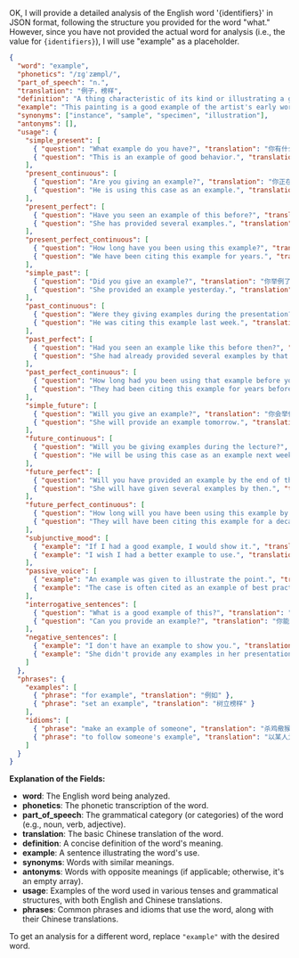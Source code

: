 OK, I will provide a detailed analysis of the English word '{identifiers}' in JSON format, following the structure you provided for the word "what." However, since you have not provided the actual word for analysis (i.e., the value for `{identifiers}`), I will use "example" as a placeholder.

```json
{
  "word": "example",
  "phonetics": "/ɪɡˈzæmpl/",
  "part_of_speech": "n.",
  "translation": "例子，榜样",
  "definition": "A thing characteristic of its kind or illustrating a general rule.",
  "example": "This painting is a good example of the artist's early work.",
  "synonyms": ["instance", "sample", "specimen", "illustration"],
  "antonyms": [],
  "usage": {
    "simple_present": [
      { "question": "What example do you have?", "translation": "你有什么例子？" },
      { "question": "This is an example of good behavior.", "translation": "这是一个良好行为的例子。" }
    ],
    "present_continuous": [
      { "question": "Are you giving an example?", "translation": "你正在举例吗？" },
      { "question": "He is using this case as an example.", "translation": "他正在用这个案例作为一个例子。" }
    ],
    "present_perfect": [
      { "question": "Have you seen an example of this before?", "translation": "你以前见过这样的例子吗？" },
      { "question": "She has provided several examples.", "translation": "她提供了几个例子。" }
    ],
    "present_perfect_continuous": [
      { "question": "How long have you been using this example?", "translation": "你使用这个例子多久了？" },
      { "question": "We have been citing this example for years.", "translation": "我们引用这个例子很多年了。" }
    ],
    "simple_past": [
      { "question": "Did you give an example?", "translation": "你举例了吗？" },
      { "question": "She provided an example yesterday.", "translation": "她昨天提供了一个例子。" }
    ],
    "past_continuous": [
      { "question": "Were they giving examples during the presentation?", "translation": "他们在演讲期间举例吗？" },
      { "question": "He was citing this example last week.", "translation": "他上周引用了这个例子。" }
    ],
    "past_perfect": [
      { "question": "Had you seen an example like this before then?", "translation": "在那之前，你见过这样的例子吗？" },
      { "question": "She had already provided several examples by that point.", "translation": "到那时，她已经提供了几个例子。" }
    ],
    "past_perfect_continuous": [
      { "question": "How long had you been using that example before you changed it?", "translation": "在你更改它之前，你使用那个例子多久了？" },
      { "question": "They had been citing this example for years before it was disproven.", "translation": "在它被推翻之前，他们引用这个例子很多年了。" }
    ],
    "simple_future": [
      { "question": "Will you give an example?", "translation": "你会举例吗？" },
      { "question": "She will provide an example tomorrow.", "translation": "她明天会提供一个例子。" }
    ],
    "future_continuous": [
      { "question": "Will you be giving examples during the lecture?", "translation": "你会在讲座中举例吗？" },
      { "question": "He will be using this case as an example next week.", "translation": "下周他将使用这个案例作为一个例子。" }
    ],
    "future_perfect": [
      { "question": "Will you have provided an example by the end of the meeting?", "translation": "到会议结束时，你会提供一个例子吗？" },
      { "question": "She will have given several examples by then.", "translation": "到那时，她会给出几个例子。" }
    ],
    "future_perfect_continuous": [
      { "question": "How long will you have been using this example by next year?", "translation": "到明年，你将使用这个例子多久了？" },
      { "question": "They will have been citing this example for a decade by 2030.", "translation": "到2030年，他们将引用这个例子十年了。" }
    ],
    "subjunctive_mood": [
      { "example": "If I had a good example, I would show it.", "translation": "如果我有一个好例子，我会展示它。" },
      { "example": "I wish I had a better example to use.", "translation": "我希望我有一个更好的例子可以使用。" }
    ],
    "passive_voice": [
      { "example": "An example was given to illustrate the point.", "translation": "给出了一个例子来说明这一点。" },
      { "example": "The case is often cited as an example of best practices.", "translation": "这个案例经常被引用为最佳实践的例子。" }
    ],
    "interrogative_sentences": [
      { "question": "What is a good example of this?", "translation": "这方面的一个好例子是什么？" },
      { "question": "Can you provide an example?", "translation": "你能提供一个例子吗？" }
    ],
    "negative_sentences": [
      { "example": "I don't have an example to show you.", "translation": "我没有例子可以给你看。" },
      { "example": "She didn't provide any examples in her presentation.", "translation": "她在演讲中没有提供任何例子。" }
    ]
  },
  "phrases": {
    "examples": [
      { "phrase": "for example", "translation": "例如" },
      { "phrase": "set an example", "translation": "树立榜样" }
    ],
    "idioms": [
      { "phrase": "make an example of someone", "translation": "杀鸡儆猴" },
      { "phrase": "to follow someone's example", "translation": "以某人为榜样" }
    ]
  }
}
```

**Explanation of the Fields:**

*   **word**: The English word being analyzed.
*   **phonetics**: The phonetic transcription of the word.
*   **part\_of\_speech**: The grammatical category (or categories) of the word (e.g., noun, verb, adjective).
*   **translation**: The basic Chinese translation of the word.
*   **definition**: A concise definition of the word's meaning.
*   **example**: A sentence illustrating the word's use.
*   **synonyms**: Words with similar meanings.
*   **antonyms**: Words with opposite meanings (if applicable; otherwise, it's an empty array).
*   **usage**: Examples of the word used in various tenses and grammatical structures, with both English and Chinese translations.
*   **phrases**: Common phrases and idioms that use the word, along with their Chinese translations.

To get an analysis for a different word, replace `"example"` with the desired word.
 